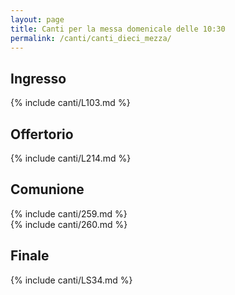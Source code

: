 ```yaml
---
layout: page
title: Canti per la messa domenicale delle 10:30
permalink: /canti/canti_dieci_mezza/
---
```


## Ingresso
{% include canti/L103.md %}     

## Offertorio
{% include canti/L214.md %}   

## Comunione   
{% include canti/259.md %}   
{% include canti/260.md %}    

## Finale
{% include canti/LS34.md %}
